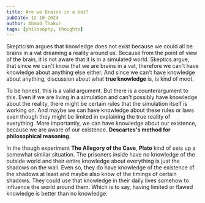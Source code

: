 ```yaml
---
title: Are we Brains in a Vat?
pubDate: 12-10-2024
author: Ahmad Thakur
tags: [philosophy, thoughts]
---
```


Skepticism argues that knowledge does not exist because we could all be brains in a vat dreaming a reality around us. Because from the point of view of the brain, it is not aware that it is in a simulated world. Skeptics argue, that since we can't know that we are brains in a vat, therefore we can't have knowledge about anything else either. And since we can't have knowledge about anything, discussion about what **true knowledge** is, is kind of moot.

To be honest, this is a valid argument. But there is a counterargument to this. Even if we are living in a simulation and can't possibly have knowledge about the reality, there might be certain rules that the simulation itself is working on. And maybe we can have knowledge about these rules or laws even though they might be limited in explaining the true reality of everything. More importantly, we can have knowledge about our existence, because we are aware of our existence.
**Descartes's method for philosophical reasoning**.

In the though experiment **The Allegory of the Cave**, **Plato** kind of sets up a somewhat similar situation. The prisoners inside have no knowledge of the outside world and their entire knowledge about everything is just the shadows on the wall. Even so, they do have knowledge of the existence of the shadows at least and maybe also know of the timings of certain shadows. They could use that knowledge in their daily lives somehow to influence the world around them. Which is to say, having limited or flawed knowledge is better than no knowledge. 